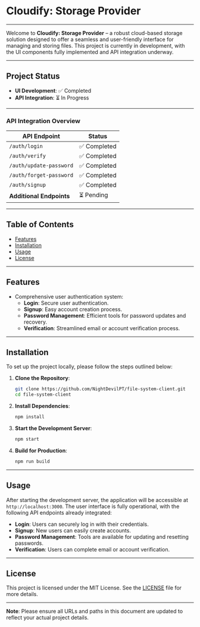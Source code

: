 # Cloudify: Storage Provider

---

Welcome to **Cloudify: Storage Provider** – a robust cloud-based storage solution designed to offer a seamless and user-friendly interface for managing and storing files. This project is currently in development, with the UI components fully implemented and API integration underway.

---

## Project Status

- **UI Development**: ✅ Completed
- **API Integration**: ⏳ In Progress

---

### API Integration Overview

| API Endpoint                | Status  |
| --------------------------- | ------- |
| `/auth/login`               | ✅ Completed |
| `/auth/verify`              | ✅ Completed |
| `/auth/update-password`     | ✅ Completed |
| `/auth/forget-password`     | ✅ Completed |
| `/auth/signup`              | ✅ Completed |
| **Additional Endpoints**    | ⏳ Pending  |

---

## Table of Contents

- [Features](#features)
- [Installation](#installation)
- [Usage](#usage)
- [License](#license)

---

## Features

- Comprehensive user authentication system:
  - **Login**: Secure user authentication.
  - **Signup**: Easy account creation process.
  - **Password Management**: Efficient tools for password updates and recovery.
  - **Verification**: Streamlined email or account verification process.

---

## Installation

To set up the project locally, please follow the steps outlined below:

1. **Clone the Repository**:
    ```bash
    git clone https://github.com/NightDevilPT/file-system-client.git
    cd file-system-client
    ```

2. **Install Dependencies**:
    ```bash
    npm install
    ```

3. **Start the Development Server**:
    ```bash
    npm start
    ```

4. **Build for Production**:
    ```bash
    npm run build
    ```

---

## Usage

After starting the development server, the application will be accessible at `http://localhost:3000`. The user interface is fully operational, with the following API endpoints already integrated:

- **Login**: Users can securely log in with their credentials.
- **Signup**: New users can easily create accounts.
- **Password Management**: Tools are available for updating and resetting passwords.
- **Verification**: Users can complete email or account verification.

---

## License

This project is licensed under the MIT License. See the [LICENSE](LICENSE) file for more details.

---

**Note**: Please ensure all URLs and paths in this document are updated to reflect your actual project details.
